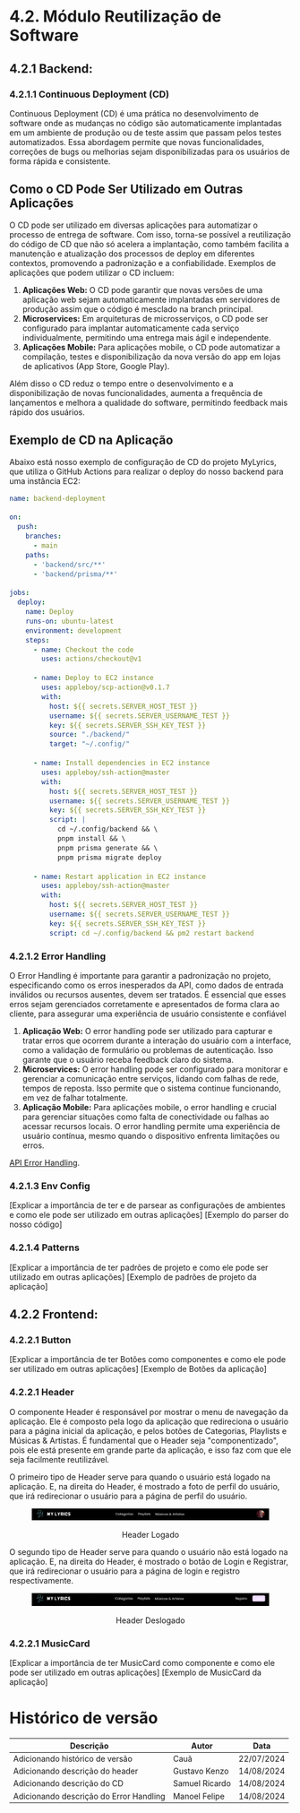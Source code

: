 # 4.2. Módulo Reutilização de Software

## 4.2.1 Backend:


### 4.2.1.1 Continuous Deployment (CD)

Continuous Deployment (CD) é uma prática no desenvolvimento de software onde as mudanças no código são automaticamente implantadas em um ambiente de produção ou de teste assim que passam pelos testes automatizados. Essa abordagem permite que novas funcionalidades, correções de bugs ou melhorias sejam disponibilizadas para os usuários de forma rápida e consistente.

## Como o CD Pode Ser Utilizado em Outras Aplicações

O CD pode ser utilizado em diversas aplicações para automatizar o processo de entrega de software. Com isso, torna-se possível a reutilização do código de CD que não só acelera a implantação, como também facilita a manutenção e atualização dos processos de deploy em diferentes contextos, promovendo a padronização e a confiabilidade. Exemplos de aplicações que podem utilizar o CD incluem:

1. **Aplicações Web:** O CD pode garantir que novas versões de uma aplicação web sejam automaticamente implantadas em servidores de produção assim que o código é mesclado na branch principal.
2. **Microservices:** Em arquiteturas de microsserviços, o CD pode ser configurado para implantar automaticamente cada serviço individualmente, permitindo uma entrega mais ágil e independente.
3. **Aplicações Mobile:** Para aplicações mobile, o CD pode automatizar a compilação, testes e disponibilização da nova versão do app em lojas de aplicativos (App Store, Google Play).

Além disso o CD reduz o tempo entre o desenvolvimento e a disponibilização de novas funcionalidades, aumenta a frequência de lançamentos e melhora a qualidade do software, permitindo feedback mais rápido dos usuários.

## Exemplo de CD na Aplicação

Abaixo está nosso exemplo de configuração de CD do projeto MyLyrics, que utiliza o GitHub Actions para realizar o deploy do nosso backend para uma instância EC2:

```yaml
name: backend-deployment

on:
  push:
    branches:
      - main
    paths:
      - 'backend/src/**'
      - 'backend/prisma/**'

jobs:
  deploy:
    name: Deploy
    runs-on: ubuntu-latest
    environment: development
    steps:
      - name: Checkout the code
        uses: actions/checkout@v1

      - name: Deploy to EC2 instance
        uses: appleboy/scp-action@v0.1.7
        with:
          host: ${{ secrets.SERVER_HOST_TEST }}
          username: ${{ secrets.SERVER_USERNAME_TEST }}
          key: ${{ secrets.SERVER_SSH_KEY_TEST }}
          source: "./backend/"
          target: "~/.config/"

      - name: Install dependencies in EC2 instance
        uses: appleboy/ssh-action@master
        with:
          host: ${{ secrets.SERVER_HOST_TEST }}
          username: ${{ secrets.SERVER_USERNAME_TEST }}
          key: ${{ secrets.SERVER_SSH_KEY_TEST }}
          script: |
            cd ~/.config/backend && \
            pnpm install && \
            pnpm prisma generate && \
            pnpm prisma migrate deploy

      - name: Restart application in EC2 instance
        uses: appleboy/ssh-action@master
        with:
          host: ${{ secrets.SERVER_HOST_TEST }}
          username: ${{ secrets.SERVER_USERNAME_TEST }}
          key: ${{ secrets.SERVER_SSH_KEY_TEST }}
          script: cd ~/.config/backend && pm2 restart backend
```


### 4.2.1.2 Error Handling

O Error Handling é importante para garantir a padronização no projeto, especificando como os erros inesperados da API, como dados de entrada inválidos ou recursos ausentes, devem ser tratados. É essencial que esses erros sejam gerenciados corretamente e apresentados de forma clara ao cliente, para assegurar uma experiência de usuário consistente e confiável

1. **Aplicação Web:** O error handling pode ser utilizado para capturar e tratar erros que ocorrem durante a interação do usuário com a interface, como a validação de formulário ou problemas de autenticação. Isso garante que o usuário receba feedback claro do sistema.
2. **Microservices:** O error handling pode ser configurado para monitorar e gerenciar a comunicação entre serviços, lidando com falhas de rede, tempos de reposta. Isso permite que o sistema continue funcionando, em vez de falhar totalmente.
3. **Aplicação Mobile:** Para aplicações mobile, o error handling e crucial para gerenciar situações como falta de conectividade ou falhas ao acessar recursos locais. O error handling permite uma experiência de usuário contínua, mesmo quando o dispositivo enfrenta limitações ou erros.


[API Error Handling](https://blog.postman.com/best-practices-for-api-error-handling/).



### 4.2.1.3 Env Config

[Explicar a importância de ter e de parsear as configurações de ambientes e como
ele pode ser utilizado em outras aplicações]
[Exemplo do parser do nosso código]

### 4.2.1.4 Patterns

[Explicar a importância de ter padrões de projeto e como ele pode ser utilizado
em outras aplicações]
[Exemplo de padrões de projeto da aplicação]

## 4.2.2 Frontend:

### 4.2.2.1 Button

[Explicar a importância de ter Botões como componentes e como ele pode ser
utilizado em outras aplicações]
[Exemplo de Botões da aplicação]

### 4.2.2.1 Header

O componente Header é responsável por mostrar o menu de navegação da aplicação. Ele é composto pela logo da aplicação que redireciona o usuário para a página inicial da aplicação, e pelos botões de Categorias, Playlists e Músicas & Artistas. É fundamental que o Header seja "componentizado", pois ele está presente em grande parte da aplicação, e isso faz com que ele seja facilmente reutilizável.

O primeiro tipo de Header serve para quando o usuário está logado na aplicação. E, na direita do Header, é mostrado a foto de perfil do usuário, que irá redirecionar o usuário para a página de perfil do usuário.

<figure align="center">

![header](../assets/reutilizacao/header1.png)

  <figcaption>Header Logado</figcaption>
</figure>

O segundo tipo de Header serve para quando o usuário não está logado na aplicação. E, na direita do Header, é mostrado o botão de Login e Registrar, que irá redirecionar o usuário para a página de login e registro respectivamente.

<figure align="center">

![header](../assets/reutilizacao/header2.png)

  <figcaption>Header Deslogado</figcaption>
</figure>

### 4.2.2.1 MusicCard

[Explicar a importância de ter MusicCard como componente e como ele pode ser
utilizado em outras aplicações]
[Exemplo de MusicCard da aplicação]

# Histórico de versão

| Descrição                       | Autor          | Data       |
| ------------------------------- | -------------- | ---------- |
| Adicionando histórico de versão | Cauã           | 22/07/2024 |
| Adicionando descrição do header | Gustavo Kenzo  | 14/08/2024 |
| Adicionando descrição do CD     | Samuel Ricardo | 14/08/2024 |
| Adicionando descrição do Error Handling     | Manoel Felipe | 14/08/2024 |

